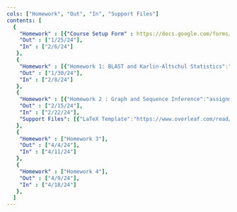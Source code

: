 ```yaml
---
cols: ["Homework", "Out", "In", "Support Files"]
contents: [
  {
    "Homework" : [{"Course Setup Form" : https://docs.google.com/forms/d/e/1FAIpQLSdNq0VUYtp_iUx0PCZnOv3zB5rTDhSkQWWxwBBlwZ2NLyPyBA/viewform}],
    "Out" : ["1/25/24"],
    "In" : ["2/6/24"]
   },
   {
    "Homework" : [{"Homework 1: BLAST and Karlin-Altschul Statistics":"/assignments/CS1820_HW1.pdf"}],
    "Out" : ["1/30/24"],
    "In" : ["2/8/24"]
   },
   {
    "Homework" : [{"Homework 2 : Graph and Sequence Inference":"assignments/CS1820_HW2.pdf"}],
    "Out" : ["2/15/24"],
    "In" : ["2/22/24"],
    "Support Files": [{"LaTeX Template":"https://www.overleaf.com/read/ddjqcqpfvgfr#87e3c7"}]
   },
   {
    "Homework" : ["Homework 3"],
    "Out" : ["4/4/24"],
    "In" : ["4/11/24"]
   },
   {
    "Homework" : ["Homework 4"],
    "Out" : ["4/9/24"],
    "In" : ["4/18/24"]
   },
  ]
---
```

<!-- link format (include braces) {"Homework 1: Alignment": "https://google.com"} -->
